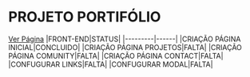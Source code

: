 # PROJETO PORTIFÓLIO
[Ver Página](https://rafagui.github.io/Express_project_Rafael_William/)
|FRONT-END|STATUS|
|---------|------|
|CRIAÇÃO PÁGINA INICIAL|CONCLUIDO|
|CRIAÇÃO PÁGINA PROJETOS|FALTA|
|CRIAÇÃO PÁGINA COMUNITY|FALTA|
|CRIAÇÃO PÁGINA CONTACT|FALTA|
|CONFUGURAR LINKS|FALTA|
|CONFUGURAR MODAL|FALTA|
